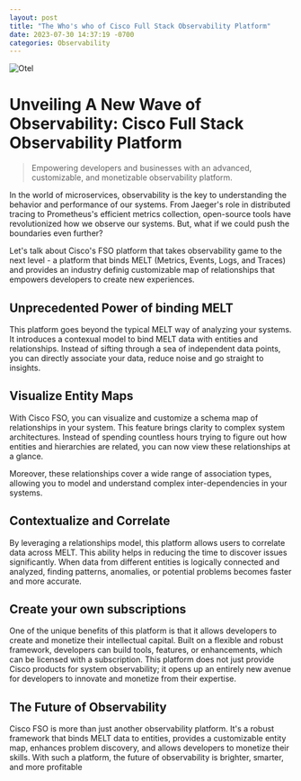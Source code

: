 ```yaml
---
layout: post
title: "The Who's who of Cisco Full Stack Observability Platform"
date: 2023-07-30 14:37:19 -0700
categories: Observability
---
```


![Otel](/assets/img/FSO.png)

# Unveiling A New Wave of Observability: Cisco Full Stack Observability Platform

> Empowering developers and businesses with an advanced, customizable, and monetizable observability platform.

In the world of microservices, observability is the key to understanding the behavior and performance of our systems. From Jaeger's role in distributed tracing to Prometheus's efficient metrics collection, open-source tools have revolutionized how we observe our systems. But, what if we could push the boundaries even further?

Let's talk about Cisco's FSO platform that takes observability game to the next level - a platform that binds MELT (Metrics, Events, Logs, and Traces) and provides an industry definig customizable map of relationships that empowers developers to create new experiences.

## Unprecedented Power of binding MELT

This platform goes beyond the typical MELT way of analyzing your systems. It introduces a contexual model to bind MELT data with entities and relationships. Instead of sifting through a sea of independent data points, you can directly associate your data, reduce noise and go straight to insights.

## Visualize Entity Maps

With Cisco FSO, you can visualize and customize a schema map of relationships in your system. This feature brings clarity to complex system architectures. Instead of spending countless hours trying to figure out how entities and hierarchies are related, you can now view these relationships at a glance.

Moreover, these relationships cover a wide range of association types, allowing you to model and understand complex inter-dependencies in your systems.

## Contextualize and Correlate

By leveraging a relationships model, this platform allows users to correlate data across MELT. This ability helps in reducing the time to discover issues significantly. When data from different entities is logically connected and analyzed, finding patterns, anomalies, or potential problems becomes faster and more accurate.

## Create your own subscriptions

One of the unique benefits of this platform is that it allows developers to create and monetize their intellectual capital. Built on a flexible and robust framework, developers can build tools, features, or enhancements, which can be licensed with a subscription. This platform does not just provide Cisco products for system observability; it opens up an entirely new avenue for developers to innovate and monetize from their expertise.

## The Future of Observability

Cisco FSO is more than just another observability platform. It's a robust framework that binds MELT data to entities, provides a customizable entity map, enhances problem discovery, and allows developers to monetize their skills. With such a platform, the future of observability is brighter, smarter, and more profitable
